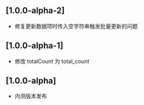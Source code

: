 ## [1.0.0-alpha-2]

* 修复更新数据项时传入空字符串触发批量更新的问题

## [1.0.0-alpha-1]

* 修改 totalCount 为 total_count

## [1.0.0-alpha]

* 内测版本发布
